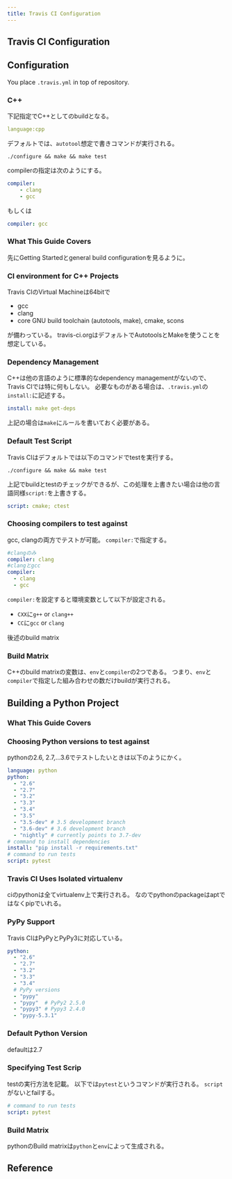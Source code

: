 ```yaml
---
title: Travis CI Configuration
---
```


## Travis CI Configuration

## Configuration
You place `.travis.yml` in top of repository.

### C++
下記指定でC++としてのbuildとなる。

```yaml
language:cpp
```

デフォルトでは、`autotool`想定で書きコマンドが実行される。

```shell
./configure && make && make test
```

compilerの指定は次のようにする。

```yaml
compiler:
	- clang
	- gcc
```

もしくは

```yaml
compiler: gcc
```

### What This Guide Covers 
先にGetting Startedとgeneral build configurationを見るように。

### CI environment for C++ Projects
Travis CIのVirtual Machineは64bitで
* gcc
* clang
* core GNU build toolchain (autotools, make), cmake, scons

が備わっている。
travis-ci.orgはデフォルトでAutotoolsとMakeを使うことを想定している。

### Dependency Management
C++は他の言語のように標準的なdependency managementがないので、Travis CIでは特に何もしない。
必要なものがある場合は、`.travis.yml`の`install:`に記述する。

```yaml
install: make get-deps
```

上記の場合は`make`にルールを書いておく必要がある。


### Default Test Script
Travis CIはデフォルトでは以下のコマンドでtestを実行する。

```
./configure && make && make test
```

上記でbuildとtestのチェックができるが、この処理を上書きたい場合は他の言語同様`script:`を上書きする。

```yaml
script: cmake; ctest
```

### Choosing compilers to test against
gcc, clangの両方でテストが可能。
`compiler:`で指定する。

```yaml
#clangのみ
compiler: clang
#clangとgcc
compiler:
  - clang
  - gcc
```

`compiler:`を設定すると環境変数として以下が設定される。

* `CXX`に`g++` or `clang++`
* `CC`に`gcc` or `clang`

後述のbuild matrix

### Build Matrix
C++のbuild matrixの変数は、`env`と`compiler`の2つである。
つまり、`env`と`compiler`で指定した組み合わせの数だけbuildが実行される。

## Building a Python  Project

### What This Guide Covers

### Choosing Python versions to test against
pythonの2.6, 2.7,...3.6でテストしたいときは以下のようにかく。

```yaml
language: python
python:
  - "2.6"
  - "2.7"
  - "3.2"
  - "3.3"
  - "3.4"
  - "3.5"
  - "3.5-dev" # 3.5 development branch
  - "3.6-dev" # 3.6 development branch
  - "nightly" # currently points to 3.7-dev
# command to install dependencies
install: "pip install -r requirements.txt"
# command to run tests
script: pytest
```

### Travis CI Uses Isolated virtualenv
ciのpythonは全てvirtualenv上で実行される。
なのでpythonのpackageはaptではなくpipでいれる。


### PyPy Support
Travis CIはPyPyとPyPy3に対応している。

```yml
python:
  - "2.6"
  - "2.7"
  - "3.2"
  - "3.3"
  - "3.4"
  # PyPy versions
  - "pypy"
  - "pypy"  # PyPy2 2.5.0
  - "pypy3" # Pypy3 2.4.0
  - "pypy-5.3.1"
```

### Default Python Version
defaultは2.7

### Specifying Test Scrip
testの実行方法を記載。
以下では`pytest`というコマンドが実行される。
`script`がないとfailする。

```yml
# command to run tests
script: pytest
```

### Build Matrix
pythonのBuild matrixは`python`と`env`によって生成される。

## Reference

